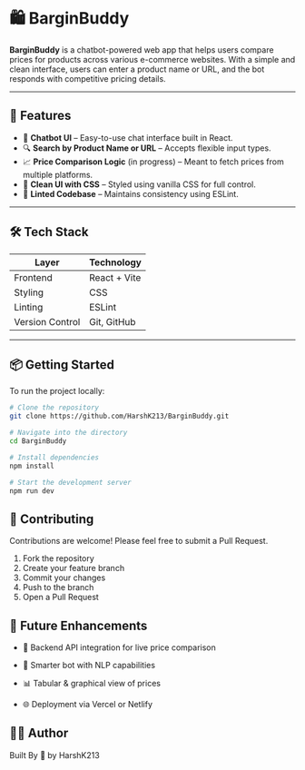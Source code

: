 # 🛍️ BarginBuddy

**BarginBuddy** is a chatbot-powered web app that helps users compare prices for products across various e-commerce websites. With a simple and clean interface, users can enter a product name or URL, and the bot responds with competitive pricing details.

---

## 🚀 Features

- 💬 **Chatbot UI** – Easy-to-use chat interface built in React.
- 🔍 **Search by Product Name or URL** – Accepts flexible input types.
- 📈 **Price Comparison Logic** (in progress) – Meant to fetch prices from multiple platforms.
- 🎨 **Clean UI with CSS** – Styled using vanilla CSS for full control.
- 🧹 **Linted Codebase** – Maintains consistency using ESLint.

---

## 🛠️ Tech Stack

| Layer        | Technology     |
|--------------|----------------|
| Frontend     | React + Vite   |
| Styling      | CSS            |
| Linting      | ESLint         |
| Version Control | Git, GitHub |

---

## 📦 Getting Started

To run the project locally:

```bash
# Clone the repository
git clone https://github.com/HarshK213/BarginBuddy.git

# Navigate into the directory
cd BarginBuddy

# Install dependencies
npm install

# Start the development server
npm run dev
```

## 🤝 Contributing

Contributions are welcome! Please feel free to submit a Pull Request.

1. Fork the repository
2. Create your feature branch
3. Commit your changes 
4. Push to the branch 
5. Open a Pull Request


## 🌱 Future Enhancements
- 🔄 Backend API integration for live price comparison

- 🤖 Smarter bot with NLP capabilities

- 📊 Tabular & graphical view of prices

- 🌐 Deployment via Vercel or Netlify

## 🙋‍♂️ Author
Built By 💙 by HarshK213
